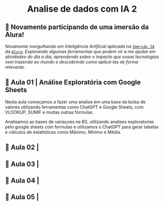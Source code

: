 <p align="center">
  <h1 align="center">Analise de dados com IA 2</h1>
</p>

## 🤿 Novamente participando de uma imersão da Alura! 

*Novamente mergulhando em Inteligência Artificial aplicada na [`Imersão IA`](https://www.alura.com.br/imersao-ia) da [`Alura`](https://www.alura.com.br/). Explorando algumas ferramentas que podem vir a me ajudar em atividades do dia a dia, aprendendo sobre o impacto que essas tecnologias vem trazendo ao mundo e descobrindo como aplicá-las de forma relevante.*

## 🤖 Aula 01 | Análise Exploratória com Google Sheets

Nesta aula começamos a fazer uma analise em uma base da bolsa de valores utilizando ferramentas como ChatGPT e Google Sheets, com VLOOKUP, SUMIF e muitas outras fórmulas.

Analisamos as bases de variaçoes na B3, utilizando analises exploratorias pelo google sheets com formulas e utilizamos o ChatGPT para gerar tabelas e cálculos de estatísticas como Máximo, Mínimo e Média.

## 🤖 Aula 02 | 

## 🤖 Aula 03 | 

## 🤖 Aula 04 |

## 🤖 Aula 05 |

